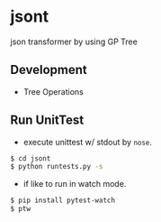 # jsont

json transformer by using GP Tree


## Development

- Tree Operations


## Run UnitTest

- execute unittest w/ stdout by `nose`.

```sh
$ cd jsont
$ python runtests.py -s
```

- if like to run in watch mode.

```sh
$ pip install pytest-watch
$ ptw
```

